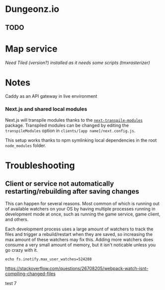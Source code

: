 # Dungeonz.io

## TODO

# Map service
*Need Tiled (version?) installed as it needs some scripts (tmxrasterizer)*

# Notes
Caddy as an API gateway in live environment

### Next.js and shared local modules

Next.js will transpile modules thanks to the [`next-transpile-modules`](https://github.com/martpie/next-transpile-modules) package. Transpiled modules can be changed by editing the `transpileModules` option in `clients/[app name]/next.config.js`.

This setup works thanks to npm symlinking local dependencies in the root `node_modules` folder.

# Troubleshooting

## Client or service not automatically restarting/rebuilding after saving changes

This can happen for several reasons. Most common of which is running out of available watchers on your OS by having multiple processes running in development mode at once, such as running the game service, game client, and others.

Each development process uses a large amount of watchers to track the files and trigger a rebuild/restart when they are saved, so increasing the max amount of these watchers may fix this. Adding more watchers does consume a very small amount of memory, but it isn't noticable unless you go crazy with it.

`echo fs.inotify.max_user_watches=524288`

https://stackoverflow.com/questions/26708205/webpack-watch-isnt-compiling-changed-files

test 7
